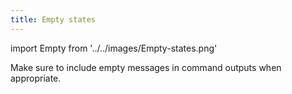 ```yaml
---
title: Empty states
---
```


import Empty from '../../images/Empty-states.png'


Make sure to include empty messages in command outputs when appropriate.

<img src={Empty} alt="" />
